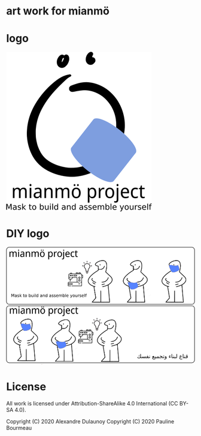 # art work for mianmö

# logo

![](https://raw.githubusercontent.com/Mianmo-project/logos/master/square-logo.png)

# DIY logo

![](https://raw.githubusercontent.com/Mianmo-project/logos/master/drawing-en.png)
![](https://raw.githubusercontent.com/Mianmo-project/logos/master/drawing-arabic.png)

# License

All work is licensed under Attribution-ShareAlike 4.0 International (CC BY-SA 4.0).

Copyright (C) 2020 Alexandre Dulaunoy
Copyright (C) 2020 Pauline Bourmeau
